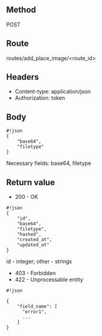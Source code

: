 ## Method ##

POST

## Route ##

routes/add_place_image/<route_id>

## Headers ##

* Content-type: application/json
* Authorization: token

## Body ##
```
#!json
{
    "base64",
    "filetype"
}
```  

Necessary fields: base64, filetype

## Return value ##

* 200 - OK

```
#!json
{
    "id",
    "base64",
    "filetype",
    "hashed",
    "created_at",
    "updated_at"
}

```   
id - integer;  other - strings

* 403 - Forbidden
* 422 - Unprocessable entity
```
#!json

{
    "field_name": [
      "error1",
      ...
    ]
}
```